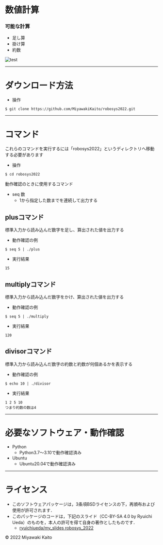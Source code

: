 # 数値計算

### 可能な計算
  * 足し算 
  * 掛け算
  * 約数

![test](https://github.com/MiyawakiKaito/robosys2022/actions/workflows/test.yml/badge.svg)

---

# ダウンロード方法

* 操作 

```
$ git clone https://github.com/MiyawakiKaito/robosys2022.git
```


---

# コマンド

これらのコマンドを実行するには「robosys2022」というディレクトリへ移動する必要があります

* 操作

```
$ cd robosys2022
```

動作確認のときに使用するコマンド
* seq 数 
  * 1から指定した数までを連続して出力する

## plusコマンド
標準入力から読み込んだ数字を足し、算出された値を出力する

* 動作確認の例
```
$ seq 5 | ./plus
```
  * 実行結果
```
15
```

## multiplyコマンド
標準入力から読み込んだ数字をかけ、算出された値を出力する

* 動作確認の例
```
$ seq 5 | ./multiply
```
  * 実行結果
```
120
```

## divisorコマンド
標準入力から読み込んだ数字の約数と約数が何個あるかを表示する

* 動作確認の例
```
$ echo 10 | ./divisor
```
  * 実行結果
```
1 2 5 10
つまり約数の数は4
```
---

# 必要なソフトウェア・動作確認
* Python
  * Python3.7～3.10で動作確認済み
* Ubuntu
  * Ubuntu20.04で動作確認済み

---

# ライセンス
  * このソフトウェアパッケージは，3条項BSDライセンスの下，再頒布および使用が許可されます．
* このパッケージのコードは，下記のスライド（CC-BY-SA 4.0 by Ryuichi Ueda）のものを，本人の許可を得て自身の著作としたものです．
  * [ryuichiueda/my_slides robosys_2022](https://github.com/ryuichiueda/my_slides/tree/master/robosys_2022)

© 2022 Miyawaki Kaito

   
